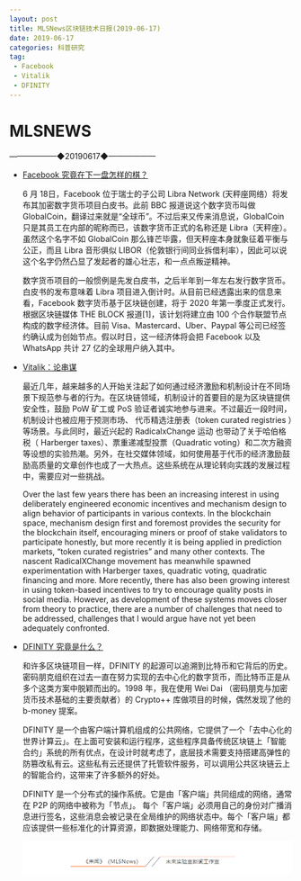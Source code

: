 ```yaml
---
layout: post
title: MLSNews区块链技术日报(2019-06-17)
date: 2019-06-17 
categories: 科普研究
tag:  
 - Facebook
 - Vitalik
 - DFINITY
--- 
```

# ​MLSNEWS

——————◆20190617◆——————
* [Facebook 究竟在下一盘怎样的棋？](https://mp.weixin.qq.com/s/AB8shxTuSB-jrosOwA92tA)

  6 月 18日，Facebook 位于瑞士的子公司 Libra Network (天秤座网络）将发布其加密数字货币项目白皮书。此前 BBC 报道说这个数字货币叫做 GlobalCoin，翻译过来就是“全球币”。不过后来又传来消息说，GlobalCoin 只是其员工在内部的昵称而已，该数字货币正式的名称还是 Libra（天秤座）。虽然这个名字不如 GlobalCoin 那么锋芒毕露，但天秤座本身就象征着平衡与公正，而且 Libra 音形俱似 LIBOR（伦敦银行间同业拆借利率），因此可以说这个名字仍然凸显了发起者的雄心壮志，和一点点叛逆精神。

  数字货币项目的一般惯例是先发白皮书，之后半年到一年左右发行数字货币。白皮书的发布意味着 Libra 项目进入倒计时。从目前已经透露出来的信息来看，Facebook 数字货币基于区块链创建，将于 2020 年第一季度正式发行。根据区块链媒体 THE BLOCK 报道[1]，该计划将建立由 100 个合作联盟节点构成的数字经济体。目前 Visa、Mastercard、Uber、Paypal 等公司已经签约确认成为创始节点。假以时日，这一经济体将会把 Facebook 以及 WhatsApp 共计 27 亿的全球用户纳入其中。
* [Vitalik：论串谋](https://vitalik.ca/general/2019/04/03/collusion.html)

  最近几年，越来越多的人开始关注起了如何通过经济激励和机制设计在不同场景下规范参与者的行为。在区块链领域，机制设计的首要目的是为区块链提供安全性，鼓励 PoW 矿工或 PoS 验证者诚实地参与进来。不过最近一段时间，机制设计也被应用于预测市场、 代币精选注册表（token curated registries ）等场景。与此同时，最近兴起的 RadicalxChange 运动 也带动了关于哈伯格税（ Harberger taxes）、票重递减型投票（Quadratic voting）和二次方融资等设想的实验热潮。另外，在社交媒体领域，如何使用基于代币的经济激励鼓励高质量的文章创作也成了一大热点。这些系统在从理论转向实践的发展过程中，需要应对一些挑战。

  Over the last few years there has been an increasing interest in using deliberately engineered economic incentives and mechanism design to align behavior of participants in various contexts. In the blockchain space, mechanism design first and foremost provides the security for the blockchain itself, encouraging miners or proof of stake validators to participate honestly, but more recently it is being applied in prediction markets, “token curated registries” and many other contexts. The nascent RadicalXChange movement has meanwhile spawned experimentation with Harberger taxes, quadratic voting, quadratic financing and more. More recently, there has also been growing interest in using token-based incentives to try to encourage quality posts in social media. However, as development of these systems moves closer from theory to practice, there are a number of challenges that need to be addressed, challenges that I would argue have not yet been adequately confronted.
* [DFINITY 究竟是什么？](https://mp.weixin.qq.com/s/Bt1LpcgmBoBR-yuTA0JNDw)

  和许多区块链项目一样，DFINITY 的起源可以追溯到比特币和它背后的历史。密码朋克组织在过去一直在努力实现的去中心化的数字货币，而比特币正是从多个这类方案中脱颖而出的。1998 年，我在使用 Wei Dai （密码朋克与加密货币技术基础的主要贡献者）的 Crypto++ 库做项目的时候，偶然发现了他的 b-money 提案。

  DFINITY 是一个由客户端计算机组成的公共网络，它提供了一个「去中心化的世界计算云」。在上面可安装和运行程序，这些程序具备传统区块链上「智能合约」系统的所有优点，在设计时就考虑了，底层技术需要支持搭建高弹性的防篡改私有云。这些私有云还提供了托管软件服务，可以调用公共区块链云上的智能合约，这带来了许多额外的好处。

  DFINITY 是一个分布式的操作系统。它是由「客户端」共同组成的网络，通常在 P2P 的网络中被称为「节点」。 每个「客户端」必须用自己的身份对广播消息进行签名，这些消息会被记录在全局维护的网络状态中。每个「客户端」都应该提供一些标准化的计算资源，即数据处理能力、网络带宽和存储。
  
  ![](./image/footlogo.png)
